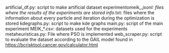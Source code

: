 artificial_df.py: script to make artificial dataset
experimentomeik_*.jsonl: files where the results of the experiments are stored
info*.txt: files where the information about every particle and iteration during the optimization is stored
kdegraphs.py: script to make kde graphs
main.py: script of the main experiment
MEIK_*.csv: datasets used for the experiments
metaheuristicas.py: File where PSO is implemented
web_scraper.py: script to evaluate the dataset according to the GAIL model found in https://bcrisktool.cancer.gov/calculator.html

